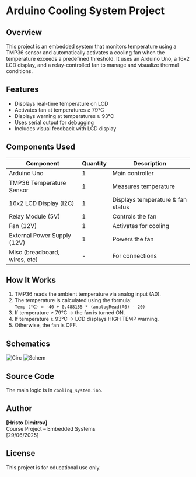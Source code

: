 # Arduino Cooling System Project

## Overview
This project is an embedded system that monitors temperature using a TMP36 sensor and automatically activates a cooling fan when the temperature exceeds a predefined threshold. It uses an Arduino Uno, a 16x2 LCD display, and a relay-controlled fan to manage and visualize thermal conditions.

## Features
- Displays real-time temperature on LCD
- Activates fan at temperatures ≥ 79°C
- Displays warning at temperatures ≥ 93°C
- Uses serial output for debugging
- Includes visual feedback with LCD display

## Components Used
| Component                     | Quantity | Description                       |
|------------------------------|----------|-----------------------------------|
| Arduino Uno                  | 1        | Main controller                   |
| TMP36 Temperature Sensor     | 1        | Measures temperature              |
| 16x2 LCD Display (I2C)       | 1        | Displays temperature & fan status|
| Relay Module (5V)            | 1        | Controls the fan                  |
| Fan (12V)                    | 1        | Activates for cooling             |
| External Power Supply (12V)  | 1        | Powers the fan                    |
| Misc (breadboard, wires, etc)| -        | For connections                   |

## How It Works
1. TMP36 reads the ambient temperature via analog input (A0).
2. The temperature is calculated using the formula:  
   `Temp (°C) = -40 + 0.488155 * (analogRead(A0) - 20)`
3. If temperature ≥ 79°C → the fan is turned ON.
4. If temperature ≥ 93°C → LCD displays HIGH TEMP warning.
5. Otherwise, the fan is OFF.

## Schematics
![Circ](https://github.com/user-attachments/assets/f4100377-99bb-4786-bed9-b51a405648cc)
![Schem](https://github.com/user-attachments/assets/c5fb27b4-4e85-4703-bf9c-146ac7bff02b)


## Source Code
The main logic is in `cooling_system.ino`.

## Author
**[Hristo Dimitrov]**  
Course Project – Embedded Systems  
[29/06/2025]

## License
This project is for educational use only.
